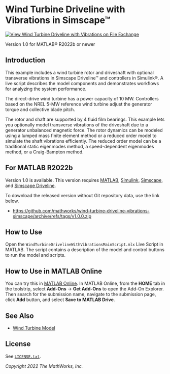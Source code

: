 # Wind Turbine Driveline with Vibrations in Simscape&trade;

[![View Wind Turbine Driveline with Vibrations on File Exchange](https://www.mathworks.com/matlabcentral/images/matlab-file-exchange.svg)](https://www.mathworks.com/matlabcentral/fileexchange/###-wind-turbine-driveline-vibrations-simscape)

Version 1.0 for MATLAB&reg; R2022b or newer

## Introduction

This example includes a wind turbine rotor and driveshaft
with optional transverse vibrations in Simscape Driveline&trade; and controllers in
Simulink&reg;. A live script describes the model components and demonstrates
workflows for analyzing the system performance.

The direct-drive wind turbine has a power capacity of 10 MW.
Controllers based on the NREL 5-MW reference wind turbine adjust the
generator torque and collective blade pitch.

The rotor and shaft are supported by 4 fluid film bearings.
This example lets you optionally model transverse vibrations of the
driveshaft due to a generator unbalanced magnetic force. The rotor dynamics 
can be modeled using a lumped mass finite element method or a reduced order 
model to simulate the shaft vibrations efficiently. The reduced order model 
can be a traditional static eigenmodes method, a speed-dependent eigenmodes 
method, or a Craig-Bampton method. 

## For MATLAB R2022b

Version 1.0 is available.
This version requires
[MATLAB](https://www.mathworks.com/products/matlab.html),
[Simulink](https://www.mathworks.com/products/simulink.html),
[Simscape](https://www.mathworks.com/products/simscape.html), and
[Simscape Driveline](https://www.mathworks.com/products/simscape-driveline.html).

To download the released version without Git repository data,
use the link below.

- https://github.com/mathworks/wind-turbine-driveline-vibrations-simscape/archive/refs/tags/v1.0.0.zip


## How to Use

Open the `WindTurbineDrivelineWithVibrationsMainScript.mlx` Live Script in 
MATLAB. The script contains a description of the model and
control buttons to run the model and scripts.

## How to Use in MATLAB Online

You can try this in [MATLAB Online][url_online].
In MATLAB Online, from the **HOME** tab in the toolstrip,
select **Add-Ons** &rarr; **Get Add-Ons**
to open the Add-On Explorer.
Then search for the submission name,
navigate to the submission page,
click **Add** button, and select **Save to MATLAB Drive**.

[url_online]:https://www.mathworks.com/products/matlab-online.html


## See Also

- [Wind Turbine Model][url-wtm]

[url-wtm]: https://www.mathworks.com/matlabcentral/fileexchange/25752-wind-turbine-model#readme

## License

See [`LICENSE.txt`](LICENSE.txt).

_Copyright 2022 The MathWorks, Inc._
